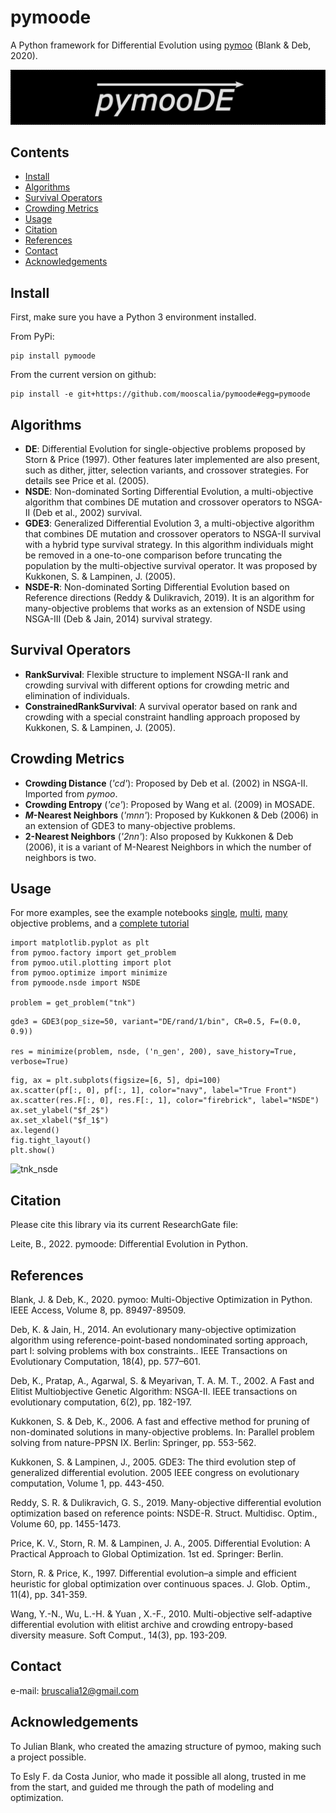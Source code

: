 # pymoode
A Python framework for Differential Evolution using [pymoo](https://github.com/anyoptimization/pymoo) (Blank & Deb, 2020).

![pymoode-logo](images/logo_pymoode.png)

## Contents
- [Install](#install)
- [Algorithms](#algorithms)
- [Survival Operators](#survival-operators)
- [Crowding Metrics](#crowding-metrics)
- [Usage](#usage)
- [Citation](#citation)
- [References](#references)
- [Contact](#contact)
- [Acknowledgements](#acknowledgements)

## Install
First, make sure you have a Python 3 environment installed.

From PyPi:
```
pip install pymoode
```

From the current version on github:
```
pip install -e git+https://github.com/mooscalia/pymoode#egg=pymoode
```

## Algorithms
- **DE**: Differential Evolution for single-objective problems proposed by Storn & Price (1997). Other features later implemented are also present, such as dither, jitter, selection variants, and crossover strategies. For details see Price et al. (2005).
- **NSDE**: Non-dominated Sorting Differential Evolution, a multi-objective algorithm that combines DE mutation and crossover operators to NSGA-II (Deb et al., 2002) survival.
- **GDE3**: Generalized Differential Evolution 3, a multi-objective algorithm that combines DE mutation and crossover operators to NSGA-II survival with a hybrid type survival strategy. In this algorithm individuals might be removed in a one-to-one comparison before truncating the population by the multi-objective survival operator. It was proposed by Kukkonen, S. & Lampinen, J. (2005).
- **NSDE-R**: Non-dominated Sorting Differential Evolution based on Reference directions (Reddy & Dulikravich, 2019). It is an algorithm for many-objective problems that works as an extension of NSDE using NSGA-III (Deb & Jain, 2014) survival strategy.

## Survival Operators
- **RankSurvival**: Flexible structure to implement NSGA-II rank and crowding survival with different options for crowding metric and elimination of individuals.
- **ConstrainedRankSurvival**: A survival operator based on rank and crowding with a special constraint handling approach proposed by Kukkonen, S. & Lampinen, J. (2005).

## Crowding Metrics
- **Crowding Distance** (*'cd'*): Proposed by Deb et al. (2002) in NSGA-II. Imported from *pymoo*.
- **Crowding Entropy** (*'ce'*): Proposed by Wang et al. (2009) in MOSADE.
- ***M*-Nearest Neighbors** (*'mnn'*): Proposed by Kukkonen & Deb (2006) in an extension of GDE3 to many-objective problems.
- **2-Nearest Neighbors** (*'2nn'*): Also proposed by Kukkonen & Deb (2006), it is a variant of M-Nearest Neighbors in which the number of neighbors is two.

## Usage
For more examples, see the example notebooks [single](https://github.com/mooscaliaproject/pymoode/blob/main/notebooks/EXAMPLE_SOO.ipynb), [multi](https://github.com/mooscaliaproject/pymoode/blob/main/notebooks/EXAMPLE_MULTI.ipynb), [many](https://github.com/mooscaliaproject/pymoode/blob/main/notebooks/EXAMPLE_MANY.ipynb) objective problems, and a [complete tutorial](https://github.com/mooscaliaproject/pymoode/blob/main/notebooks/tutorial.ipynb)

```
import matplotlib.pyplot as plt
from pymoo.factory import get_problem
from pymoo.util.plotting import plot
from pymoo.optimize import minimize
from pymoode.nsde import NSDE

problem = get_problem("tnk")
```

```
gde3 = GDE3(pop_size=50, variant="DE/rand/1/bin", CR=0.5, F=(0.0, 0.9))
    
res = minimize(problem, nsde, ('n_gen', 200), save_history=True, verbose=True)
```

```
fig, ax = plt.subplots(figsize=[6, 5], dpi=100)
ax.scatter(pf[:, 0], pf[:, 1], color="navy", label="True Front")
ax.scatter(res.F[:, 0], res.F[:, 1], color="firebrick", label="NSDE")
ax.set_ylabel("$f_2$")
ax.set_xlabel("$f_1$")
ax.legend()
fig.tight_layout()
plt.show()
```

![tnk_nsde](https://github.com/mooscaliaproject/pymoode/blob/images/tnk_gde3.png)

## Citation
Please cite this library via its current ResearchGate file:

Leite, B., 2022. pymoode: Differential Evolution in Python.

## References
Blank, J. & Deb, K., 2020. pymoo: Multi-Objective Optimization in Python. IEEE Access, Volume 8, pp. 89497-89509.

Deb, K. & Jain, H., 2014. An evolutionary many-objective optimization algorithm using reference-point-based nondominated sorting approach, part I: solving problems with box constraints.. IEEE Transactions on Evolutionary Computation, 18(4), pp. 577–601.

Deb, K., Pratap, A., Agarwal, S. & Meyarivan, T. A. M. T., 2002. A Fast and Elitist Multiobjective Genetic Algorithm: NSGA-II. IEEE transactions on evolutionary computation, 6(2), pp. 182-197.

Kukkonen, S. & Deb, K., 2006. A fast and effective method for pruning of non-dominated solutions in many-objective problems. In: Parallel problem solving from nature-PPSN IX. Berlin: Springer, pp. 553-562.

Kukkonen, S. & Lampinen, J., 2005. GDE3: The third evolution step of generalized differential evolution. 2005 IEEE congress on evolutionary computation, Volume 1, pp. 443-450.

Reddy, S. R. & Dulikravich, G. S., 2019. Many-objective differential evolution optimization based on reference points: NSDE-R. Struct. Multidisc. Optim., Volume 60, pp. 1455-1473.

Price, K. V., Storn, R. M. & Lampinen, J. A., 2005. Differential Evolution: A Practical Approach to Global Optimization. 1st ed. Springer: Berlin.

Storn, R. & Price, K., 1997. Differential evolution–a simple and efficient heuristic for global optimization over continuous spaces. J. Glob. Optim., 11(4), pp. 341-359.

Wang, Y.-N., Wu, L.-H. & Yuan , X.-F., 2010. Multi-objective self-adaptive differential evolution with elitist archive and crowding entropy-based diversity measure. Soft Comput., 14(3), pp. 193-209.

## Contact
e-mail: bruscalia12@gmail.com

## Acknowledgements
To Julian Blank, who created the amazing structure of pymoo, making such a project possible.

To Esly F. da Costa Junior, who made it possible all along, trusted in me from the start, and guided me through the path of modeling and optimization.
